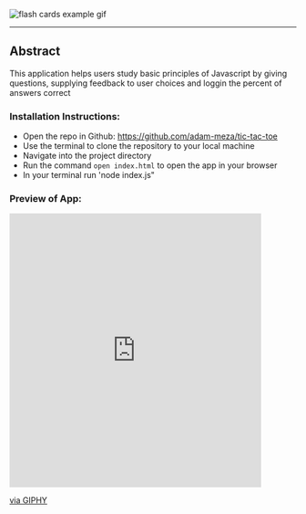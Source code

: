 

![flash cards example gif](https://media.giphy.com/media/1zkb1q58eTiTH6D7wc/giphy.gif)

---

## Abstract

This application helps users study basic principles of Javascript by giving questions, supplying feedback to user choices and loggin the percent of answers correct

### Installation Instructions:
- Open the repo in Github: https://github.com/adam-meza/tic-tac-toe
- Use the terminal to clone the repository to your local machine
- Navigate into the project directory
- Run the command `open index.html` to open the app in your browser
- In your terminal run 'node index.js"

### Preview of App:

<iframe src="https://giphy.com/embed/S8R0ckTDe07BNjbGrb" width="442" height="480" frameBorder="0" class="giphy-embed" allowFullScreen></iframe><p><a href="https://giphy.com/gifs/S8R0ckTDe07BNjbGrb">via GIPHY</a></p>
